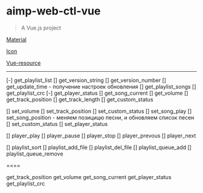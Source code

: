 # aimp-web-ctl-vue

> A Vue.js project


[Material](https://getmdl.io/components/index.html#layout-section)

[Icon](https://material.io/icons)

[Vue-resource](https://github.com/pagekit/vue-resource)


***

[-] get_playlist_list
[] get_version_string
[] get_version_number
[] get_update_time - получение настроек обновления
[] get_playlist_songs
[] get_playlist_crc
[-] get_player_status
[] get_song_current
[] get_volume
[] get_track_position
[] get_track_length
[] get_custom_status

[] set_volume
[] set_track_position
[] set_custom_status
[] set_song_play
[] set_song_position - меняем позицицю песни, и обновляем список песен
[] set_custom_status
[] set_player_status

[] player_play
[] player_pause
[] player_stop
[] player_prevous
[] player_next

[] playlist_sort
[] playlist_add_file
[] playlist_del_file
[] playlist_queue_add
[] playlist_queue_remove

====

get_track_position
get_volume
get_song_current
get_player_status
get_playlist_crc
